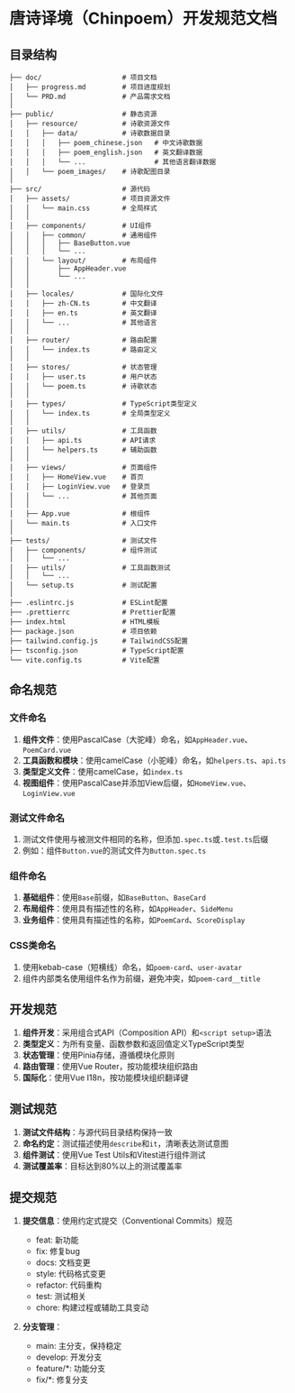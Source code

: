 # 唐诗译境（Chinpoem）开发规范文档

## 目录结构

```
├── doc/                    # 项目文档
│   ├── progress.md         # 项目进度规划
│   └── PRD.md              # 产品需求文档
│
├── public/                 # 静态资源
│   ├── resource/           # 诗歌资源文件
│   │   ├── data/           # 诗歌数据目录
│   │   │   ├── poem_chinese.json   # 中文诗歌数据
│   │   │   ├── poem_english.json   # 英文翻译数据
│   │   │   └── ...                 # 其他语言翻译数据
│   │   └── poem_images/    # 诗歌配图目录
│
├── src/                    # 源代码
│   ├── assets/             # 项目资源文件
│   │   └── main.css        # 全局样式
│   │
│   ├── components/         # UI组件
│   │   ├── common/         # 通用组件
│   │   │   ├── BaseButton.vue
│   │   │   └── ...
│   │   └── layout/         # 布局组件
│   │       ├── AppHeader.vue
│   │       └── ...
│   │
│   ├── locales/            # 国际化文件
│   │   ├── zh-CN.ts        # 中文翻译
│   │   ├── en.ts           # 英文翻译
│   │   └── ...             # 其他语言
│   │
│   ├── router/             # 路由配置
│   │   └── index.ts        # 路由定义
│   │
│   ├── stores/             # 状态管理
│   │   ├── user.ts         # 用户状态
│   │   └── poem.ts         # 诗歌状态
│   │
│   ├── types/              # TypeScript类型定义
│   │   └── index.ts        # 全局类型定义
│   │
│   ├── utils/              # 工具函数
│   │   ├── api.ts          # API请求
│   │   └── helpers.ts      # 辅助函数
│   │
│   ├── views/              # 页面组件
│   │   ├── HomeView.vue    # 首页
│   │   ├── LoginView.vue   # 登录页
│   │   └── ...             # 其他页面
│   │
│   ├── App.vue             # 根组件
│   └── main.ts             # 入口文件
│
├── tests/                  # 测试文件
│   ├── components/         # 组件测试
│   │   └── ...
│   ├── utils/              # 工具函数测试
│   │   └── ...
│   └── setup.ts            # 测试配置
│
├── .eslintrc.js            # ESLint配置
├── .prettierrc             # Prettier配置
├── index.html              # HTML模板
├── package.json            # 项目依赖
├── tailwind.config.js      # TailwindCSS配置
├── tsconfig.json           # TypeScript配置
└── vite.config.ts          # Vite配置
```

## 命名规范

### 文件命名

1. **组件文件**：使用PascalCase（大驼峰）命名，如`AppHeader.vue`、`PoemCard.vue`
2. **工具函数和模块**：使用camelCase（小驼峰）命名，如`helpers.ts`、`api.ts`
3. **类型定义文件**：使用camelCase，如`index.ts`
4. **视图组件**：使用PascalCase并添加View后缀，如`HomeView.vue`、`LoginView.vue`

### 测试文件命名

1. 测试文件使用与被测文件相同的名称，但添加`.spec.ts`或`.test.ts`后缀
2. 例如：组件`Button.vue`的测试文件为`Button.spec.ts`

### 组件命名

1. **基础组件**：使用`Base`前缀，如`BaseButton`、`BaseCard`
2. **布局组件**：使用具有描述性的名称，如`AppHeader`、`SideMenu`
3. **业务组件**：使用具有描述性的名称，如`PoemCard`、`ScoreDisplay`

### CSS类命名

1. 使用kebab-case（短横线）命名，如`poem-card`、`user-avatar`
2. 组件内部类名使用组件名作为前缀，避免冲突，如`poem-card__title`

## 开发规范

1. **组件开发**：采用组合式API（Composition API）和`<script setup>`语法
2. **类型定义**：为所有变量、函数参数和返回值定义TypeScript类型
3. **状态管理**：使用Pinia存储，遵循模块化原则
4. **路由管理**：使用Vue Router，按功能模块组织路由
5. **国际化**：使用Vue I18n，按功能模块组织翻译键

## 测试规范

1. **测试文件结构**：与源代码目录结构保持一致
2. **命名约定**：测试描述使用`describe`和`it`，清晰表达测试意图
3. **组件测试**：使用Vue Test Utils和Vitest进行组件测试
4. **测试覆盖率**：目标达到80%以上的测试覆盖率

## 提交规范

1. **提交信息**：使用约定式提交（Conventional Commits）规范
   - feat: 新功能
   - fix: 修复bug
   - docs: 文档变更
   - style: 代码格式变更
   - refactor: 代码重构
   - test: 测试相关
   - chore: 构建过程或辅助工具变动

2. **分支管理**：
   - main: 主分支，保持稳定
   - develop: 开发分支
   - feature/*: 功能分支
   - fix/*: 修复分支 
